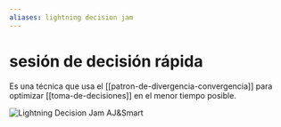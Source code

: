 ```yaml
---
aliases: lightning decision jam
---
```

# sesión de decisión rápida

Es una técnica que usa el [[patron-de-divergencia-convergencia]] para optimizar [[toma-de-decisiones]] en el menor tiempo posible.

![Lightning Decision Jam AJ&Smart](https://youtu.be/33hBnZzoFAg?si=36YGd556-rAvwUNo)
